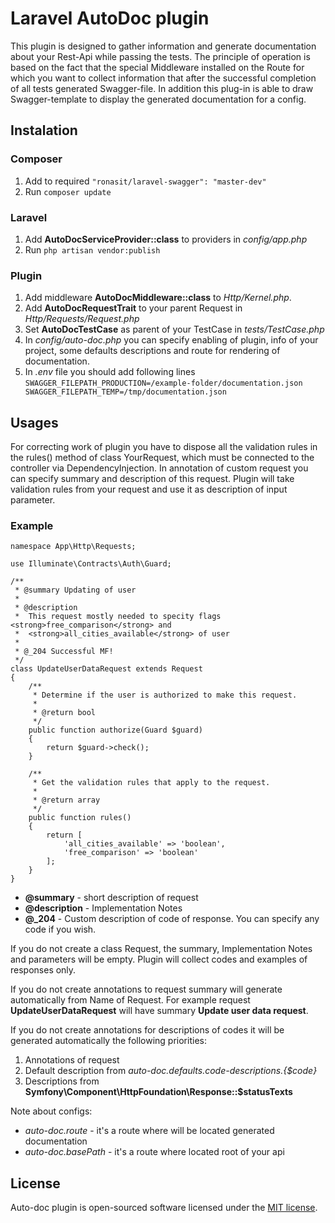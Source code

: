 # Laravel AutoDoc plugin 

This plugin is designed to gather information and generate documentation about 
your Rest-Api while passing the tests. The principle of operation is based on 
the fact that the special Middleware installed on the Route for which you want 
to collect information that after the successful completion of all tests 
generated Swagger-file. In addition this plug-in is able to draw Swagger-template 
to display the generated documentation for a config.

## Instalation

### Composer
 1. Add to required `"ronasit/laravel-swagger": "master-dev"`
 1. Run `composer update`

### Laravel
 1. Add **AutoDocServiceProvider::class** to providers in *config/app.php*
 1. Run `php artisan vendor:publish`
 
### Plugin
 1. Add middleware **AutoDocMiddleware::class** to *Http/Kernel.php*.
 1. Add **AutoDocRequestTrait** to your parent Request in *Http/Requests/Request.php*
 1. Set **AutoDocTestCase** as parent of your TestCase in *tests/TestCase.php*
 1. In *config/auto-doc.php* you can specify enabling of plugin, info of your project, 
 some defaults descriptions and route for rendering of documentation.
 1. In *.env* file you should add following lines
    `
    SWAGGER_FILEPATH_PRODUCTION=/example-folder/documentation.json  
    SWAGGER_FILEPATH_TEMP=/tmp/documentation.json
    `

## Usages
 For correcting work of plugin you have to dispose all the validation rules in the rules() method of class YourRequest, 
 which must be connected to the controller via DependencyInjection. In annotation of custom request you can specify 
 summary and description of this request. Plugin will take validation rules from your request and use it as description 
 of input parameter. 
  
### Example
 ````
 namespace App\Http\Requests;  
   
 use Illuminate\Contracts\Auth\Guard;  
   
 /**
  * @summary Updating of user
  *
  * @description
  *  This request mostly needed to specity flags <strong>free_comparison</strong> and 
  *  <strong>all_cities_available</strong> of user
  *
  * @_204 Successful MF!
  */
 class UpdateUserDataRequest extends Request
 {
     /**
      * Determine if the user is authorized to make this request.
      *
      * @return bool
      */
     public function authorize(Guard $guard)
     {
         return $guard->check();
     }  
   
     /**
      * Get the validation rules that apply to the request.
      *
      * @return array
      */
     public function rules()
     {
         return [
             'all_cities_available' => 'boolean',
             'free_comparison' => 'boolean'
         ];
     }
 }

 ````
 
 - **@summary** - short description of request
 - **@description** - Implementation Notes
 - **@_204** - Custom description of code of response. You can specify any code if you wish.
 
 If you do not create a class Request, the summary, Implementation Notes and parameters will be empty. 
 Plugin will collect codes and examples of responses only.
 
 If you do not create annotations to request summary will generate automatically from Name of Request.
 For example request **UpdateUserDataRequest** will have summary **Update user data request**.  
 
 If you do not create annotations for descriptions of codes it will be generated automatically the following priorities:
 1. Annotations of request
 2. Default description from *auto-doc.defaults.code-descriptions.{$code}*
 3. Descriptions from **Symfony\Component\HttpFoundation\Response::$statusTexts**
  
  Note about configs:  
 - *auto-doc.route* - it's a route where will be located generated documentation  
 - *auto-doc.basePath* - it's a route where located root of your api
 
## License

Auto-doc plugin is open-sourced software licensed under the [MIT license](http://opensource.org/licenses/MIT).
